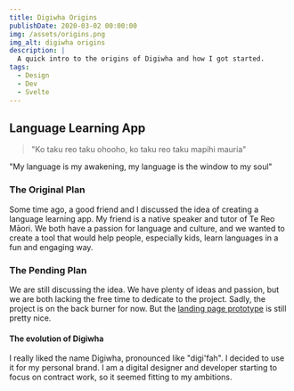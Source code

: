 ```yaml
---
title: Digiwha Origins
publishDate: 2020-03-02 00:00:00
img: /assets/origins.png
img_alt: digiwha origins
description: |
  A quick intro to the origins of Digiwha and how I got started.
tags:
  - Design
  - Dev
  - Svelte
---
```


## Language Learning App

> "Ko taku reo taku ohooho, ko taku reo taku mapihi mauria"

"My language is my awakening, my language is the window to my soul"

### The Original Plan

Some time ago, a good friend and I discussed the idea of creating a language learning app. My friend is a native speaker and tutor of Te Reo Māori. We both have a passion for language and culture, and we wanted to create a tool that would help people, especially kids, learn languages in a fun and engaging way. 

### The Pending Plan

We are still discussing the idea. We have plenty of ideas and passion, but we are both lacking the free time to dedicate to the project. Sadly, the project is on the back burner for now. But the [landing page prototype](https://sprightly-sherbet-08bec4.netlify.app/) is still pretty nice.

#### The evolution of Digiwha

I really liked the name Digiwha, pronounced like "digi'fah". I decided to use it for my personal brand. I am a digital designer and developer starting to focus on contract work, so it seemed fitting to my ambitions. 
